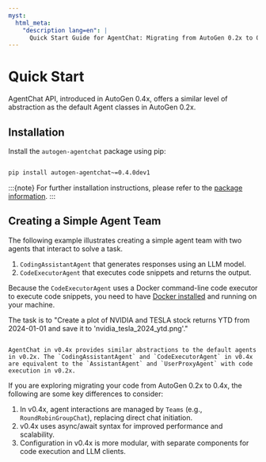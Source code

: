 ```yaml
---
myst:
  html_meta:
    "description lang=en": |
      Quick Start Guide for AgentChat: Migrating from AutoGen 0.2x to 0.4x.
---
```


# Quick Start

AgentChat API, introduced in AutoGen 0.4x, offers a similar level of abstraction as the default Agent classes in AutoGen 0.2x.

## Installation

Install the `autogen-agentchat` package using pip:

```bash

pip install autogen-agentchat~=0.4.0dev1
```

:::{note}
For further installation instructions, please refer to the [package information](pkg-info-autogen-agentchat).
:::

## Creating a Simple Agent Team

The following example illustrates creating a simple agent team with two agents that interact to solve a task.

1. `CodingAssistantAgent` that generates responses using an LLM model.
2. `CodeExecutorAgent` that executes code snippets and returns the output.

Because the `CodeExecutorAgent` uses a Docker command-line code executor to execute code snippets,
you need to have [Docker installed](https://docs.docker.com/engine/install/) and running on your machine.

The task is to "Create a plot of NVIDIA and TESLA stock returns YTD from 2024-01-01 and save it to 'nvidia_tesla_2024_ytd.png'."

```{include} stocksnippet.md

```

```{tip}
AgentChat in v0.4x provides similar abstractions to the default agents in v0.2x. The `CodingAssistantAgent` and `CodeExecutorAgent` in v0.4x are equivalent to the `AssistantAgent` and `UserProxyAgent` with code execution in v0.2x.
```

If you are exploring migrating your code from AutoGen 0.2x to 0.4x, the following are some key differences to consider:

1. In v0.4x, agent interactions are managed by `Teams` (e.g., `RoundRobinGroupChat`), replacing direct chat initiation.
2. v0.4x uses async/await syntax for improved performance and scalability.
3. Configuration in v0.4x is more modular, with separate components for code execution and LLM clients.
